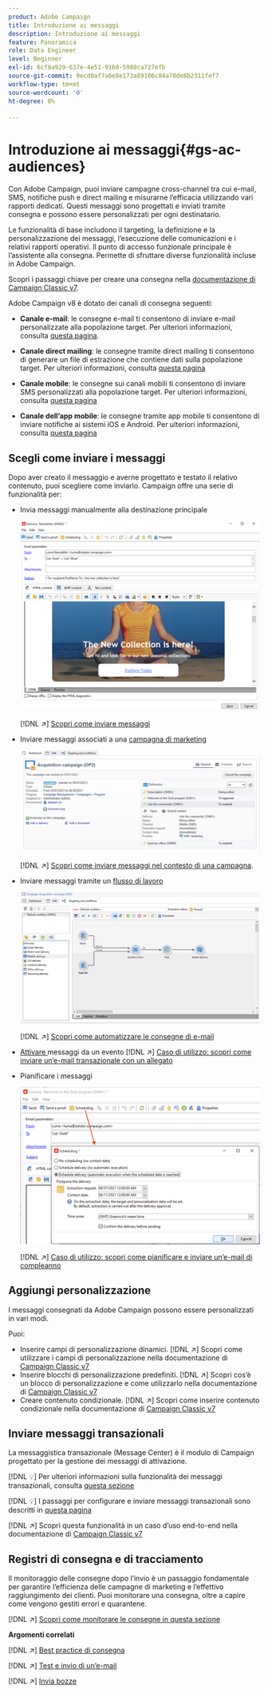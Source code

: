 ```yaml
---
product: Adobe Campaign
title: Introduzione ai messaggi
description: Introduzione ai messaggi
feature: Panoramica
role: Data Engineer
level: Beginner
exl-id: 6cf8a929-637e-4e51-9160-5980ca727efb
source-git-commit: 9ecd0af7a6e8e173a89106c84a78de8b2311fef7
workflow-type: tm+mt
source-wordcount: '0'
ht-degree: 0%

---
```


# Introduzione ai messaggi{#gs-ac-audiences}

Con Adobe Campaign, puoi inviare campagne cross-channel tra cui e-mail, SMS, notifiche push e direct mailing e misurarne l’efficacia utilizzando vari rapporti dedicati. Questi messaggi sono progettati e inviati tramite consegna e possono essere personalizzati per ogni destinatario.

Le funzionalità di base includono il targeting, la definizione e la personalizzazione dei messaggi, l’esecuzione delle comunicazioni e i relativi rapporti operativi. Il punto di accesso funzionale principale è l’assistente alla consegna. Permette di sfruttare diverse funzionalità incluse in Adobe Campaign.

Scopri i passaggi chiave per creare una consegna nella [documentazione di Campaign Classic v7](https://experienceleague.adobe.com/docs/campaign-classic/using/sending-messages/key-steps-when-creating-a-delivery/steps-about-delivery-creation-steps.html?lang=it).

Adobe Campaign v8 è dotato dei canali di consegna seguenti:

* **Canale e-mail**: le consegne e-mail ti consentono di inviare e-mail personalizzate alla popolazione target. Per ulteriori informazioni, consulta [questa pagina](../send/email.md).

* **Canale direct mailing**: le consegne tramite direct mailing ti consentono di generare un file di estrazione che contiene dati sulla popolazione target.  Per ulteriori informazioni, consulta [questa pagina](../send/direct-mail.md)

* **Canale mobile**: le consegne sui canali mobili ti consentono di inviare SMS personalizzati alla popolazione target.  Per ulteriori informazioni, consulta [questa pagina](../send/sms.md)

* **Canale dell’app mobile**: le consegne tramite app mobile ti consentono di inviare notifiche ai sistemi iOS e Android.  Per ulteriori informazioni, consulta [questa pagina](../send/push.md)

<!--
* **LINE channel**: LINE deliveries let you send messages on LINE, an instant messaging application available on all smartphones. Learn more in [this page](../send/line.md)
-->

## Scegli come inviare i messaggi

Dopo aver creato il messaggio e averne progettato e testato il relativo contenuto, puoi scegliere come inviarlo. Campaign offre una serie di funzionalità per:

* Invia messaggi manualmente alla destinazione principale

   ![](assets/send-email.png)

   [!DNL :arrow_upper_right:] [Scopri come inviare messaggi](https://experienceleague.adobe.com/docs/campaign-classic/using/sending-messages/sending-emails/sending-an-email/sending-messages.html?lang=it)
* Inviare messaggi associati a una [campagna di marketing](campaigns.md)

   ![](assets/deliveries-in-a-campaign.png)

   [!DNL :arrow_upper_right:] [Scopri come inviare messaggi nel contesto di una campagna](https://experienceleague.adobe.com/docs/campaign-classic/using/orchestrating-campaigns/orchestrate-campaigns/marketing-campaign-deliveries.html?lang=it).
* Inviare messaggi tramite un [flusso di lavoro](../config/workflows.md)

   ![](assets/send-in-a-wf.png)

   [!DNL :arrow_upper_right:] [Scopri come automatizzare le consegne di e-mail](https://experienceleague.adobe.com/docs/campaign-classic/using/automating-with-workflows/action-activities/delivery.html?lang=it)
* [Attivare ](../send/transactional.md) messaggi da un evento
   [!DNL :arrow_upper_right:] [Caso di utilizzo: scopri come inviare un’e-mail transazionale con un allegato](https://experienceleague.adobe.com/docs/campaign-classic/using/transactional-messaging/use-case/transactional-email-with-attachments.html?lang=it)
* Pianificare i messaggi

   ![](assets/schedule-send.png)

   [!DNL :arrow_upper_right:] [Caso di utilizzo: scopri come pianificare e inviare un’e-mail di compleanno](https://experienceleague.adobe.com/docs/campaign-classic/using/automating-with-workflows/use-cases/deliveries/sending-a-birthday-email.html?lang=it)


## Aggiungi personalizzazione

I messaggi consegnati da Adobe Campaign possono essere personalizzati in vari modi.

Puoi:

* Inserire campi di personalizzazione dinamici.
   [!DNL :arrow_upper_right:] Scopri come utilizzare i campi di personalizzazione nella documentazione di  [Campaign Classic v7](https://experienceleague.adobe.com/docs/campaign-classic/using/sending-messages/personalizing-deliveries/personalization-fields.html?lang=it)
* Inserire blocchi di personalizzazione predefiniti.
   [!DNL :arrow_upper_right:] Scopri cos’è un blocco di personalizzazione e come utilizzarlo nella documentazione di  [Campaign Classic v7](https://experienceleague.adobe.com/docs/campaign-classic/using/sending-messages/personalizing-deliveries/personalization-blocks.html?lang=it)
* Creare contenuto condizionale.
   [!DNL :arrow_upper_right:] Scopri come inserire contenuto condizionale nella documentazione di  [Campaign Classic v7](https://experienceleague.adobe.com/docs/campaign-classic/using/sending-messages/personalizing-deliveries/conditional-content.html?lang=it)

## Inviare messaggi transazionali

La messaggistica transazionale (Message Center) è il modulo di Campaign progettato per la gestione dei messaggi di attivazione.

[!DNL :bulb:] Per ulteriori informazioni sulla funzionalità dei messaggi transazionali, consulta [questa sezione](../dev/architecture.md#transac-msg-archi)

[!DNL :bulb:] I passaggi per configurare e inviare messaggi transazionali sono descritti in [questa pagina](../send/transactional.md)

[!DNL :arrow_upper_right:] Scopri questa funzionalità in un caso d’uso end-to-end nella documentazione di  [Campaign Classic v7](https://experienceleague.adobe.com/docs/campaign-classic/using/transactional-messaging/use-case/transactional-email-with-attachments.html?lang=it#transactional-messaging)

## Registri di consegna e di tracciamento

Il monitoraggio delle consegne dopo l’invio è un passaggio fondamentale per garantire l’efficienza delle campagne di marketing e l’effettivo raggiungimento dei clienti. Puoi monitorare una consegna, oltre a capire come vengono gestiti errori e quarantene.

[!DNL :arrow_upper_right:] [Scopri come monitorare le consegne in questa sezione](https://experienceleague.adobe.com/docs/campaign-classic/using/sending-messages/monitoring-deliveries/about-delivery-monitoring.html?lang=it#sending-messages)


**Argomenti correlati**

[!DNL :arrow_upper_right:]  [Best practice di consegna](https://experienceleague.adobe.com/docs/campaign-classic/using/sending-messages/key-steps-when-creating-a-delivery/delivery-bestpractices/delivery-best-practices.html?lang=it)

[!DNL :arrow_upper_right:]  [Test e invio di un’e-mail](https://experienceleague.adobe.com/docs/campaign-classic/using/sending-messages/sending-emails/sending-an-email/sending-messages.html)

[!DNL :arrow_upper_right:]  [Invia bozze](https://experienceleague.adobe.com/docs/campaign-classic/using/sending-messages/key-steps-when-creating-a-delivery/steps-validating-the-delivery.html?lang=it)
